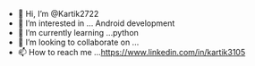 - 👋 Hi, I’m @Kartik2722
- 👀 I’m interested in ... Android development
- 🌱 I’m currently learning ...python
- 💞️ I’m looking to collaborate on ...
- 📫 How to reach me ...https://www.linkedin.com/in/kartik3105

<!---
Kartik2722/Kartik2722 is a ✨ special ✨ repository because its `README.md` (this file) appears on your GitHub profile.
You can click the Preview link to take a look at your changes.
--->
